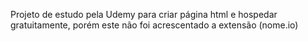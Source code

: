 Projeto de estudo pela Udemy para criar página html e hospedar gratuitamente, porém este não foi acrescentado a extensão (nome.io)
